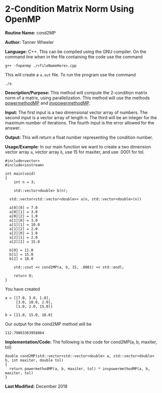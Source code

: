 # 2-Condition Matrix Norm Using OpenMP

**Routine Name:** cond2MP

**Author:** Tanner Wheeler

**Language:** C++.  This can be compiled using the GNU compiler.  On the command line when in the file containing the code use the command
```
g++ -fopenmp ./<fileNameHere>.cpp 
```
This will create a `a.out` file.  To run the program use the command
```
./a
```

**Description/Purpose:** This method will compute the 2-condition matrix norm of a matrix, using parallelization.  This method will use the methods [powermethodMP](https://tannerwheeler.github.io/math4610/softwareManual/hw5/powerMethodMP) and [invpowermethodMP](https://tannerwheeler.github.io/math4610/softwareManual/hw5/invpowerMethodMP).

**Input:** The first input is a two dimensional vector array of numbers.  The second input is a vector array of length n.  The third will be an integer for the maximum number of iterations.  The fourth input is the error allowed for the answer.

**Output:** This will return a float number representing the condition number.

**Usage/Example:**
In our main function we want to create a two dimension vector array `a`, vector array `b`, use 15 for maxiter, and use .0001 for tol.

```
#include<vector>
#include<iostream>

int main(void)
{
	int n = 3;

	std::vector<double> b(n);

  std::vector<std::vector<double>> a(n, std::vector<double>(n))

  a[0][0] = 7.0
  a[0][1] = 3.0
  a[0][2] = 1.0
  a[1][0] = 3.0
  a[1][1] = 10.0
  a[1][2] = 2.0
  a[2][0] = 1.0
  a[2][1] = 2.0
  a[2][2] = 15.0

  b[0] = 11.0
  b[1] = 15.0
  b[2] = 18.0

	std::cout << cond2MP(a, b, 15, .0001) << std::endl;

	return 0;
}  
```
You have created 
```
a = [[7.0, 3.0, 1.0],
     [3.0, 10.0, 2.0],
     [1.0, 2.0, 15.0]]
     
b = [11.0, 15.0, 18.0]
```
Our output for the cond2MP method will be
```
112.79883363958864
```


**Implementation/Code:** The following is the code for cond2MP(a, b, maxiter, tol)
```
double cond2MP(std::vector<std::vector<double> a, std::vector<double> b, int maxiter, double tol)
{
  return powermethodMP(a, b, maxiter, tol) * invpowermethodMP(a, b, maxiter, tol)
}
```

**Last Modified:** December 2018

